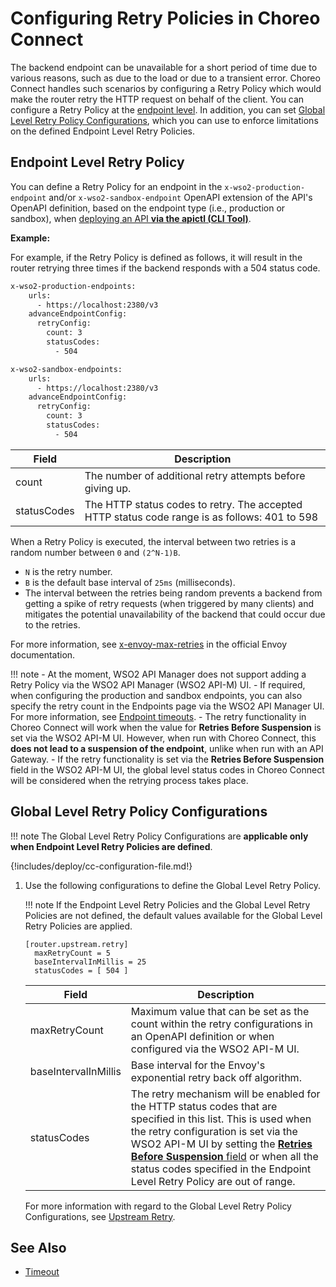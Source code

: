 # Configuring Retry Policies in Choreo Connect

The backend endpoint can be unavailable for a short period of time due to various reasons, such as due to the load or due to a transient error. Choreo Connect handles such scenarios by configuring a Retry Policy which would make the router retry the HTTP request on behalf of the client. You can configure a Retry Policy at the [endpoint level](#endpoint-level-retry-policy). In addition, you can set [Global Level Retry Policy Configurations](#global-level-retry-policy-configurations), which you can use to enforce limitations on the defined Endpoint Level Retry Policies.

## Endpoint Level Retry Policy

You can define a Retry Policy for an endpoint in the `x-wso2-production-endpoint` and/or `x-wso2-sandbox-endpoint` OpenAPI extension of the API's OpenAPI definition, based on the endpoint type (i.e., production or sandbox), when [deploying an API **via the apictl (CLI Tool)**]({{base_path}}/deploy-and-publish/deploy-on-gateway/choreo-connect/deploy-api/deploy-api-via-apictl/).

**Example:**

For example, if the Retry Policy is defined as follows, it will result in the router retrying three times if the backend responds with a 504 status code.

``` bash tab="Production Endpoint"
x-wso2-production-endpoints:
    urls:
      - https://localhost:2380/v3
    advanceEndpointConfig:
      retryConfig:
        count: 3
        statusCodes:
          - 504
```

``` bash tab="Sandbox Endpoint"
x-wso2-sandbox-endpoints:
    urls:
      - https://localhost:2380/v3
    advanceEndpointConfig:
      retryConfig:
        count: 3
        statusCodes:
          - 504
```

| **Field** | **Description** |
|-------|-------------|
| count | The number of additional retry attempts before giving up. |
| statusCodes | The HTTP status codes to retry. The accepted HTTP status code range is as follows: 401 to 598 |

When a Retry Policy is executed, the interval between two retries is a random number between `0` and `(2^N-1)B`. 

- `N` is the retry number.
- `B` is the default base interval of `25ms` (milliseconds). 
- The interval between the retries being random prevents a backend from getting a spike of retry requests (when triggered by many clients) and mitigates the potential unavailability of the backend that could occur due to the retries. 

For more information, see [x-envoy-max-retries]({{envoy_path}}/configuration/http/http_filters/router_filter#config-http-filters-router-x-envoy-max-retries) in the official Envoy documentation.

!!! note
    - At the moment, WSO2 API Manager does not support adding a Retry Policy via the WSO2 API Manager (WSO2 API-M) UI.
    - If required, when configuring the production and sandbox endpoints, you can also specify the retry count in the Endpoints page via the WSO2 API Manager UI. For more information, see [Endpoint timeouts]({{base_path}}/design/endpoints/resiliency/endpoint-timeouts/).
    - The retry functionality in Choreo Connect will work when the value for **Retries Before Suspension** is set via the WSO2 API-M UI. However, when run with Choreo Connect, this **does not lead to a suspension of the endpoint**, unlike when run with an API Gateway.
    - If the retry functionality is set via the **Retries Before Suspension** field in the WSO2 API-M UI, the global level status codes in Choreo Connect will be considered when the retrying process takes place.

## Global Level Retry Policy Configurations

!!! note
    The Global Level Retry Policy Configurations are **applicable only when Endpoint Level Retry Policies are defined**. 

{!includes/deploy/cc-configuration-file.md!}

1. Use the following configurations to define the Global Level Retry Policy.

    !!! note
        If the Endpoint Level Retry Policies and the Global Level Retry Policies are not defined, the default values available for the Global Level Retry Policies are applied.

    ```
    [router.upstream.retry]
      maxRetryCount = 5
      baseIntervalInMillis = 25
      statusCodes = [ 504 ]
    ```

     | **Field** | **Description** |
     |-----------|-----------------|
     | maxRetryCount | Maximum value that can be set as the count within the retry configurations in an OpenAPI definition or when configured via the WSO2 API-M UI. |
     | baseIntervalInMillis | Base interval for the Envoy's exponential retry back off algorithm. |
     | statusCodes | The retry mechanism will be enabled for the HTTP status codes that are specified in this list. This is used when the retry configuration is set via the WSO2 API-M UI by setting the [**Retries Before Suspension** field]({{base_path}}/design/endpoints/resiliency/endpoint-timeouts/) or when all the status codes specified in the Endpoint Level Retry Policy are out of range. |

     For more information with regard to the Global Level Retry Policy Configurations, see [Upstream Retry]({{base_path}}/deploy-and-publish/deploy-on-gateway/choreo-connect/configurations/router-configurations/#upstream-retry).

## See Also

- [Timeout]({{base_path}}/deploy-and-publish/deploy-on-gateway/choreo-connect/endpoints/resiliency/timeout)
